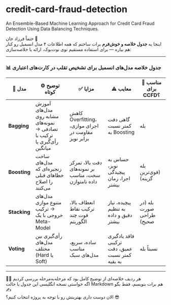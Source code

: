 # credit-card-fraud-detection
An Ensemble-Based Machine Learning Approach for Credit Card Fraud Detection Using Data Balancing Techniques.


حتماً فرزاد جان 🌟  
اینجا یه **جدول خلاصه و خوش‌فرم** برات ساختم که همه اطلاعات ۴ مدل انسمبل رو کنار هم بیاره — برای استفاده مستقیم توی نوت‌بوک، ارائه یا خلاصه‌سازی:

---

### 📊 **جدول خلاصه مدل‌های انسمبل برای تشخیص تقلب در کارت‌های اعتباری**

| 🔢 مدل        | ⚙️ توضیح کوتاه                                                                 | ✅ مزایا                                               | ⚠️ معایب                                               | 🎯 مناسب برای CCFD؟ |
|--------------|----------------------------------------------------------------------------------|--------------------------------------------------------|--------------------------------------------------------|---------------------|
| **Bagging**  | آموزش مدل‌های مشابه روی نمونه‌های تصادفی → ترکیب با رأی‌گیری یا میانگین         | کاهش Overfitting، اجرای موازی، مقاومت در برابر نویز  | گاهی دقت کمتر نسبت به Boosting                        | بله                 |
| **Boosting** | ساخت مدل‌های زنجیره‌ای که خطاهای قبلی را اصلاح می‌کنند                         | دقت بالا، تمرکز بر نمونه‌های سخت، مناسب داده نامتوازن | حساس به نویز، پیچیدگی اجرا، زمان بیشتر                | بله (قوی‌ترین گزینه)|
| **Stacking** | مدل‌های متنوع موازی → ترکیب خروجی با یک Meta-Model                              | انعطاف بالا، ترکیب نقاط قوت چند الگوریتم              | پیچیده، نیاز به تنظیم دقیق و داده بیشتر              | بله (در صورت طراحی صحیح) |
| **Voting**   | رأی‌گیری بین مدل‌های مختلف (Hard یا Soft)                                       | ساده، سریع، مناسب مدل‌های سبک                         | فاقد یادگیری ترکیبی عمیق، دقت کمتر نسبت به بقیه       | نسبتاً بله          |

---

👨‍🏫 هر ردیف خلاصه‌ای از توضیح کامل بود که مرحله‌به‌مرحله بررسی کردیم  
اگه خواستی نسخه انگلیسی این جدول یا حالت Markdown هم برات بنویسم، فقط بگو ✍️  
الان دوست داری بهترینش رو با توجه به پروژه انتخاب کنیم؟ 😎

